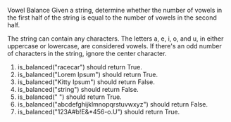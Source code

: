 Vowel Balance
Given a string, determine whether the number of vowels in the first half of the string is equal to the number of vowels in the second half.

The string can contain any characters.
The letters a, e, i, o, and u, in either uppercase or lowercase, are considered vowels.
If there's an odd number of characters in the string, ignore the center character.

1. is_balanced("racecar") should return True.
2. is_balanced("Lorem Ipsum") should return True.
3. is_balanced("Kitty Ipsum") should return False.
4. is_balanced("string") should return False.
5. is_balanced(" ") should return True.
6. is_balanced("abcdefghijklmnopqrstuvwxyz") should return False.
7. is_balanced("123A#b!E&*456-o.U") should return True.
